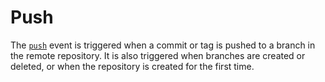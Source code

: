 # Push

The [`push`](https://docs.github.com/en/actions/using-workflows/events-that-trigger-workflows#push) event
is triggered when a commit or tag is pushed to a branch in the remote repository.
It is also triggered when branches are created or deleted,
or when the repository is created for the first time.
